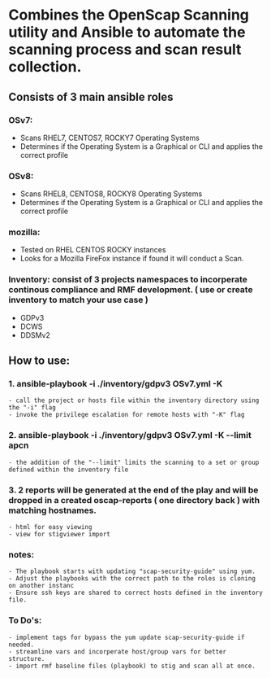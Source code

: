 # Combines the OpenScap Scanning utility and Ansible to automate the scanning process and scan result collection.

## Consists of 3 main ansible roles

### OSv7:
  - Scans RHEL7, CENTOS7, ROCKY7 Operating Systems
  - Determines if the Operating System is a Graphical or CLI and applies the correct profile 

### OSv8:  
  - Scans RHEL8, CENTOS8, ROCKY8 Operating Systems
  - Determines if the Operating System is a Graphical or CLI and applies the correct profile 

### mozilla:
  - Tested on RHEL CENTOS ROCKY instances  
  - Looks for a Mozilla FireFox instance if found it will conduct a Scan.


### Inventory: consist of 3 projects namespaces to incorperate continous compliance and RMF development. ( use or create inventory to match your use case )
  - GDPv3
  - DCWS
  - DDSMv2
  
## How to use:

### 1. ansible-playbook -i ./inventory/gdpv3 OSv7.yml -K
    - call the project or hosts file within the inventory directory using the "-i" flag
    - invoke the privilege escalation for remote hosts with "-K" flag

### 2. ansible-playbook -i ./inventory/gdpv3 OSv7.yml -K --limit apcn
    - the addition of the "--limit" limits the scanning to a set or group defined within the inventory file

### 3. 2 reports will be generated at the end of the play and will be dropped in a created oscap-reports ( one directory back ) with matching hostnames.
    - html for easy viewing 
    - view for stigviewer import

### notes: 
    - The playbook starts with updating "scap-security-guide" using yum.
    - Adjust the playbooks with the correct path to the roles is cloning on another instanc
    - Ensure ssh keys are shared to correct hosts defined in the inventory file.

### To Do's:
    - implement tags for bypass the yum update scap-security-guide if needed.
    - streamline vars and incorperate host/group vars for better structure.
    - import rmf baseline files (playbook) to stig and scan all at once. 
   
